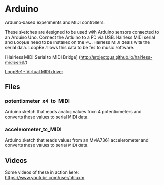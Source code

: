 # Arduino
Arduino-based experiments and MIDI controllers. 

These sketches are designed to be used with Arduino sensors connected to an Arduino Uno. Connect the Arduino to a PC via USB. 
Hairless MIDI serial and LoopBe need to be installed on the PC. Hairless MIDI deals with the serial data. LoopBe allows this data to be fed to music software.

[Hairless MIDI Serial to MIDI Bridge] (http://projectgus.github.io/hairless-midiserial/)

[LoopBe1 - Virtual MIDI driver](http://nerds.de/en/loopbe1.html)

## Files
### potentiometer_x4_to_MIDI
Arduino sketch that reads analog values from 4 potentiometers and converts these values to serial MIDI data. 

### accelerometer_to_MIDI
Arduino sketch that reads values from an MMA7361 accelerometer  and converts these values to serial MIDI data.

## Videos

Some videos of these in action here:<br>
https://www.youtube.com/user/phluxm
